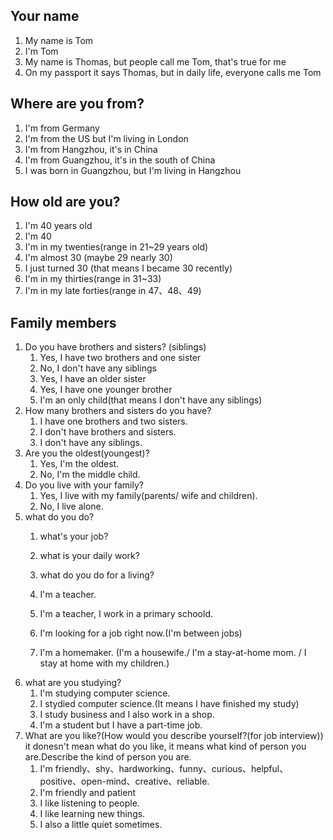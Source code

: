 ## Your name

1. My name is Tom
2. I'm Tom
3. My name is Thomas, but people call me Tom, that's true for me
4. On my passport it says Thomas, but in daily life, everyone calls me Tom

## Where are you from?
1. I'm from Germany
2. I'm from the US but I'm living in London
3. I'm from Hangzhou, it's in China
4. I'm from Guangzhou, it's in the south of China
5. I was born in Guangzhou, but I'm living in Hangzhou
## How old are you?
1. I'm 40 years old
2. I'm 40
3. I'm in my twenties(range in 21~29 years old)
4. I'm almost 30 (maybe 29 nearly 30)
5. I just turned 30 (that means I became 30 recently)
6. I'm in my thirties(range in 31~33)
7. I'm in my late forties(range in 47、48、49)
## Family members
1. Do you have brothers and sisters? (siblings)
   1. Yes, I have two brothers and one sister
   2. No, I don't have any siblings
   3. Yes, I have an older sister
   4. Yes, I have one younger brother
   5. I'm an only child(that means I don't have any siblings)
2. How many brothers and sisters do you have?
   1. I have one brothers and two sisters.
   2. I don't have brothers and sisters.
   3. I don't have any siblings.
3. Are you the oldest(youngest)?
   1. Yes, I'm the oldest.
   2. No, I'm the middle child.
4. Do you live with your family?
   1. Yes, I live with my family(parents/ wife and children).
   2. No, I live alone.
5. what do you do? 
   1. what's your job?
   2. what is your daily work?
   3. what do you do for a living?

   1. I'm a teacher.
   2. I'm a teacher, I work in a primary schoold.
   3. I'm looking for a job right now.(I'm between jobs)
   4. I'm a homemaker. (I'm a housewife./ I'm a stay-at-home mom. / I stay at home with my children.)
6. what are you studying?
   1. I'm studying computer science.
   2. I stydied computer science.(It means I have finished my study)
   3. I study business and I also work in a shop.
   4. I'm a student but I have a part-time job.
7. What are you like?(How would you describe yourself?(for job interview))
  it donesn't mean what do you like, it means what kind of person you are.Describe the kind of person you are.
   1. I'm friendly、shy、hardworking、funny、curious、helpful、positive、open-mind、creative、reliable.
   2. I'm friendly and patient
   3. I like listening to people.
   4. I like learning new things.
   5. I also a little quiet sometimes.








